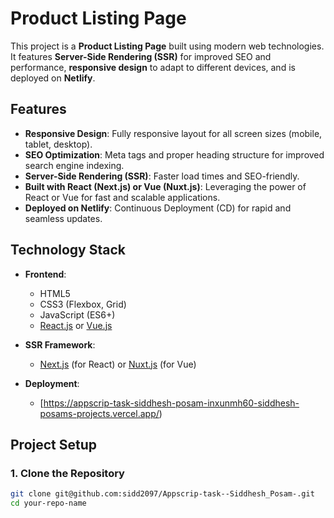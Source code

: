 # Product Listing Page

This project is a **Product Listing Page** built using modern web technologies. It features **Server-Side Rendering (SSR)** for improved SEO and performance, **responsive design** to adapt to different devices, and is deployed on **Netlify**. 

## Features

- **Responsive Design**: Fully responsive layout for all screen sizes (mobile, tablet, desktop).
- **SEO Optimization**: Meta tags and proper heading structure for improved search engine indexing.
- **Server-Side Rendering (SSR)**: Faster load times and SEO-friendly.
- **Built with React (Next.js) or Vue (Nuxt.js)**: Leveraging the power of React or Vue for fast and scalable applications.
- **Deployed on Netlify**: Continuous Deployment (CD) for rapid and seamless updates.

## Technology Stack

- **Frontend**: 
  - HTML5
  - CSS3 (Flexbox, Grid)
  - JavaScript (ES6+)
  - [React.js](https://reactjs.org/) or [Vue.js](https://vuejs.org/)
  
- **SSR Framework**: 
  - [Next.js](https://nextjs.org/) (for React) or [Nuxt.js](https://nuxtjs.org/) (for Vue)
  
- **Deployment**: 
  - [https://appscrip-task-siddhesh-posam-inxunmh60-siddhesh-posams-projects.vercel.app/)

## Project Setup

### 1. Clone the Repository

```bash
git clone git@github.com:sidd2097/Appscrip-task--Siddhesh_Posam-.git
cd your-repo-name
